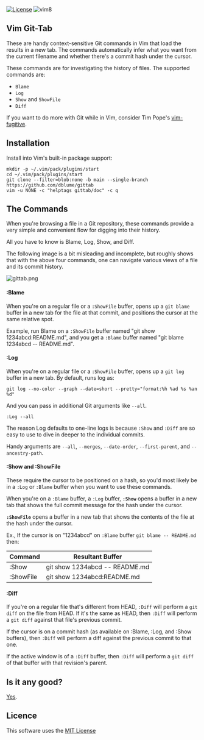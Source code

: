 [![License](https://img.shields.io/badge/license-MIT-blue.svg)](https://raw.githubusercontent.com/dblume/gittab/main/LICENSE)
![vim8](https://img.shields.io/badge/vim-8.x-green.svg)

## Vim Git-Tab

These are handy context-sensitive Git commands in Vim that load the results in
a new tab. The commands automatically infer what you want from the current
filename and whether there's a commit hash under the cursor.

These commands are for investigating the history of files. The supported
commands are:

* `Blame`
* `Log`
* `Show` and `ShowFile`
* `Diff`

If you want to do more with Git while in Vim, consider Tim Pope's [vim-fugitive](https://github.com/tpope/vim-fugitive).

## Installation

Install into Vim's built-in package support:

    mkdir -p ~/.vim/pack/plugins/start
    cd ~/.vim/pack/plugins/start
    git clone --filter=blob:none -b main --single-branch https://github.com/dblume/gittab
    vim -u NONE -c "helptags gittab/doc" -c q

## The Commands

When you're browsing a file in a Git repository, these commands provide a very
simple and convenient flow for digging into their history.

All you have to know is Blame, Log, Show, and Diff.

The following image is a bit misleading and incomplete, but roughly shows that
with the above four commands, one can navigate various views of a file and its
commit history.

![gittab.png](https://dblume.github.io/images/gittab.png)

#### :Blame

When you're on a regular file or a `:ShowFile` buffer, opens up a `git blame` 
buffer in a new tab for the file at that commit, and positions the
cursor at the same relative spot.

Example, run Blame on a `:ShowFile` buffer named "git show 1234abcd:README.md",
and you get a `:Blame` buffer named "git blame 1234abcd -- README.md".

#### :Log

When you're on a regular file or a `:ShowFile` buffer, opens up a `git log`
buffer in a new tab. By default, runs log as:

    git log --no-color --graph --date=short --pretty="format:%h %ad %s %an %d"

And you can pass in additional Git arguments like `--all`.

    :Log --all

The reason Log defaults to one-line logs is because `:Show` and `:Diff` are so
easy to use to dive in deeper to the individual commits.

Handy arguments are `--all`, `--merges`, `--date-order`, `--first-parent`, and
`--ancestry-path`.

#### :Show and :ShowFile

These require the cursor to be positioned on a hash, so you'd most likely be
in a `:Log` or `:Blame` buffer when you want to use these commands.

When you're on a `:Blame` buffer, a `:Log` buffer, **`:Show`** opens a
buffer in a new tab that shows the full commit message for the hash under the
cursor.

**`:ShowFile`** opens a buffer in a new tab that shows the contents of the file
at the hash under the cursor.

Ex., If the cursor is on "1234abcd" on `:Blame` buffer `git blame -- README.md`
then:

| Command   | Resultant Buffer |
| ---       | ---              |
| :Show     | git show 1234abcd -- README.md |
| :ShowFile | git show 1234abcd:README.md |

#### :Diff

If you're on a regular file that's different from HEAD, `:Diff` will perform a
`git diff` on the file from HEAD. If it's the same as HEAD, then `:Diff` will
perform a `git diff` against that file's previous commit.

If the cursor is on a commit hash (as available on :Blame, :Log, and :Show 
buffers), then `:Diff` will perform a diff against the previous commit to that
one.

If the active window is of a `:Diff` buffer, then `:Diff` will perform a
`git diff` of that buffer with that revision's parent.

## Is it any good?

[Yes](https://news.ycombinator.com/item?id=3067434).

## Licence

This software uses the [MIT License](https://raw.githubusercontent.com/dblume/gittab/main/LICENSE.txt)
